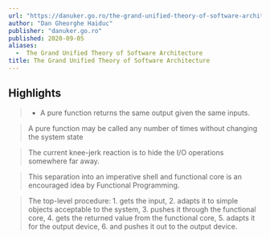 ```yaml
---
url: "https://danuker.go.ro/the-grand-unified-theory-of-software-architecture.html"
author: "Dan Gheorghe Haiduc"
publisher: "danuker.go.ro"
published: 2020-09-05
aliases:
  -  The Grand Unified Theory of Software Architecture
title: The Grand Unified Theory of Software Architecture
---
```


## Highlights
> * A pure function returns the same output given the same inputs.

> A pure function may be called any number of times without changing the system state

> The current knee-jerk reaction is to hide the I/O operations somewhere far away.

> This separation into an imperative shell and functional core is an encouraged idea by Functional Programming.

> The top-level procedure: 1. gets the input, 2. adapts it to simple objects acceptable to the system, 3. pushes it through the functional core, 4. gets the returned value from the functional core, 5. adapts it for the output device, 6. and pushes it out to the output device.

